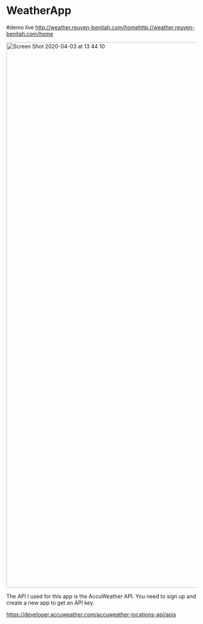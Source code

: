 # WeatherApp 
#demo live  http://weather.reuven-benitah.com/homehttp://weather.reuven-benitah.com/home


<img width="1439" alt="Screen Shot 2020-04-03 at 13 44 10" src="https://user-images.githubusercontent.com/47301878/78503902-3c4edd80-7772-11ea-827b-97c9932d54b5.png">

The API I used for this app is the AccuWeather API.
You need to sign up and create a new app to get an API key.

https://developer.accuweather.com/accuweather-locations-api/apis
